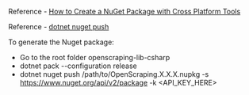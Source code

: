 Reference - [How to Create a NuGet Package with Cross Platform Tools](https://github.com/dotnet/docs/blob/master/docs/core/deploying/creating-nuget-packages.md)

Reference - [dotnet nuget push](https://docs.microsoft.com/en-us/dotnet/core/tools/dotnet-nuget-push)

To generate the Nuget package:
- Go to the root folder openscraping-lib-csharp
- dotnet pack --configuration release
- dotnet nuget push /path/to/OpenScraping.X.X.X.nupkg -s https://www.nuget.org/api/v2/package -k <API_KEY_HERE>
